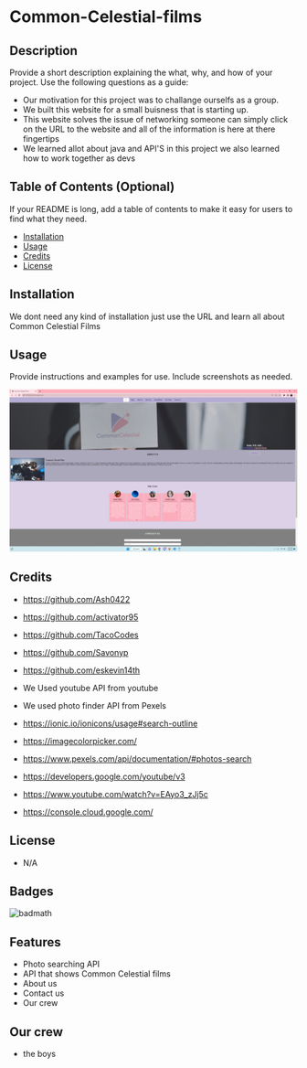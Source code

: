 # Common-Celestial-films
## Description

Provide a short description explaining the what, why, and how of your project. Use the following questions as a guide:

- Our motivation for this project was to challange ourselfs as a group.
- We built this website for a small buisness that is starting up.
- This website solves the issue of networking someone can simply click on the URL to the website and all of the information is here at there fingertips 
- We learned allot about java and API'S in this project we also learned how to work together as devs 

## Table of Contents (Optional)

If your README is long, add a table of contents to make it easy for users to find what they need.

- [Installation](#installation)
- [Usage](#usage)
- [Credits](#credits)
- [License](#license)

## Installation

We dont need any kind of installation just use the URL and learn all about Common Celestial Films

## Usage

Provide instructions and examples for use. Include screenshots as needed.

![Alt text](assets/images/finished-Photo.png)


## Credits
- https://github.com/Ash0422
- https://github.com/activator95
- https://github.com/TacoCodes
- https://github.com/Savonyp
- https://github.com/eskevin14th


- We Used youtube API from youtube 
- We used photo finder API from Pexels


- https://ionic.io/ionicons/usage#search-outline       
- https://imagecolorpicker.com/      
- https://www.pexels.com/api/documentation/#photos-search        
- https://developers.google.com/youtube/v3            
- https://www.youtube.com/watch?v=EAyo3_zJj5c         
- https://console.cloud.google.com/


## License
- N/A
## Badges

![badmath](https://img.shields.io/github/languages/top/lernantino/badmath)


## Features

- Photo searching API
- API that shows Common Celestial films 
- About us
- Contact us
- Our crew

## Our crew
- the boys